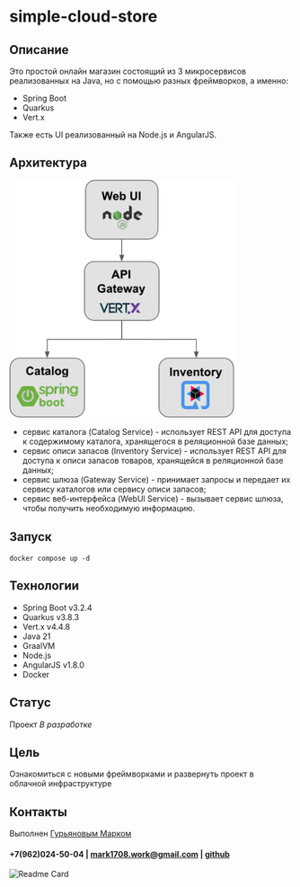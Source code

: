# simple-cloud-store

## Описание
Это простой онлайн магазин состоящий из 3 микросервисов реализованных на Java, но с помощью разных фреймворков, а именно:
- Spring Boot
- Quarkus
- Vert.x

Также есть UI реализованный на Node.js и AngularJS. 

## Архитектура
<img src="assets/coolstore-arch.png" width="400" alt="Coolstore Architecture">

- сервис каталога (Catalog Service) - использует RESТ АРІ для доступа к содержимому каталога, хранящегося в реляционной базе данных;
- сервис описи запасов (Inventory Service) - использует RESТ АРІ для доступа к описи запасов товаров, хранящейся в реляционной базе данных;
- сервис шлюза (Gateway Service) - принимает запросы и передает их сервису каталогов или сервису описи запасов;
- сервис веб-интерфейса (WebUl Service) - вызывает сервис шлюза, чтобы получить необходимую информацию.

## Запуск
```shell
docker compose up -d
```

## Технологии
- Spring Boot v3.2.4
- Quarkus v3.8.3
- Vert.x v4.4.8
- Java 21
- GraalVM
- Node.js
- AngularJS v1.8.0
- Docker

## Статус
Проект _В разработке_

## Цель
Ознакомиться с новыми фреймворками и развернуть проект в облачной инфраструктуре

## Контакты
Выполнен [Гурьяновым Марком](https://mark1708.github.io/)
#### +7(962)024-50-04 | mark1708.work@gmail.com | [github](http://github.com/Mark1708)

![Readme Card](https://github-readme-stats.vercel.app/api/pin/?username=Mark1708&repo=simple-cloud-store&theme=chartreuse-dark&show_icons=true)
